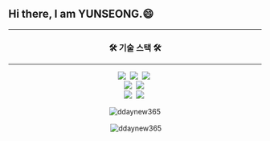 <h2 align="left">Hi there, I am YUNSEONG.😄</h1>
<hr>
<h3 align="center">🛠 기술 스택 🛠</h3>
<hr>
<p align="center">
<!--   <h>주요언어:</h> -->
  <img src="https://img.shields.io/badge/Python-3766AB?style=flat-square&logo=Python&logoColor=white"/></a>&nbsp 
  <img src="https://img.shields.io/badge/Java-007396?style=flat-square&logo=Java&logoColor=white"/></a>&nbsp 
  <img src="https://img.shields.io/badge/C-A8B9CC?style=flat-square&logo=C&logoColor=white"/></a>&nbsp 
  <br>
  <img src="https://img.shields.io/badge/PostgreSQL-brightgreen?style=flat-square&logo=PostgreSQL&logoColor=white"/></a>&nbsp  
  <img src="https://img.shields.io/badge/Mysql-E6B91E?style=flat-square&logo=MySql&logoColor=white"/></a>&nbsp  
  <br>
  <img src="https://img.shields.io/badge/aws-333664?style=flat-square&logo=amazon-aws&logoColor=white"/></a>&nbsp 
  <img src="https://img.shields.io/badge/elasticsearch-005571?style=flat-square&logo=elasticsearch&logoColor=white"/></a>&nbsp 
</p>

<p align = "center"><img align="center" src="https://github-readme-stats.vercel.app/api/top-langs?username=ddaynew365&show_icons=true&locale=en&layout=compact" alt="ddaynew365" /></p>

<p align = "center">&nbsp;<img align="center" src="https://github-readme-stats.vercel.app/api?username=ddaynew365&show_icons=true&locale=en" alt="ddaynew365" /></p>


